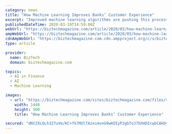 ```yaml
---
category: news
title: "How Machine Learning Improves Banks’ Customer Experience"
excerpt: "Improved machine learning algorithms are pushing this process into the mainstream as a way for banks to significantly improve customer service. Here are four ways financial firms are using machine learning algorithms to their advantage. Customers applying for credit or looking for loan application approval historically waited weeks. Now ..."
publishedDateTime: 2020-03-19T14:59:00Z
webUrl: "https://biztechmagazine.com/article/2020/03/how-machine-learning-improves-banks-customer-experience"
ampWebUrl: "https://biztechmagazine.com/article/2020/03/how-machine-learning-improves-banks-customer-experience?amp"
cdnAmpWebUrl: "https://biztechmagazine-com.cdn.ampproject.org/c/s/biztechmagazine.com/article/2020/03/how-machine-learning-improves-banks-customer-experience?amp"
type: article

provider:
  name: BizTech
  domain: biztechmagazine.com

topics:
  - AI in Finance
  - AI
  - Machine Learning

images:
  - url: "https://biztechmagazine.com/sites/biztechmagazine.com/files/styles/cdw_hero/public/articles/202003/banks%20ML%20hero.jpg?itok=kxlpkwBL"
    width: 1440
    height: 500
    title: "How Machine Learning Improves Banks’ Customer Experience"

secured: "dNtZXLOLh3Z7uVm/KC+fk7MUlTAzeimvnG9wHIEyP2gbToJ7bhHDIcwbCAkDy4h4grwm7Dqkwt2UsPcRCQAnHQP3d4y03TnZRRLvv3N6O7wMdHQheX3xH6Ytm/nSjlogwgQ1yGLADnqUjoH69Kju6NNYVJBM9AZKHL5OO2XJG8Rh+g1pAgGB4sBh/DMYLD/2Fn/Inz2Gq4L+FIWBSHpQSnDMpBiKc2Qq5RGQ/waluqlaJoOEQ6H3BnQlIeH9Pi8sOZh3WJmjhw7rOoEOk15x8/AEp+fXdEiTA60HGUbnLrxqBqNVuhR9c6vBm+MsU/JK/D+JABIN+c9CpHGMNZYsjiwx7q45WDfe0R532LVFCJpkm/KrMHz3Bcb06yYKo5J26G5IyTlOTIs+3PKiFNGuet3yiaFoFGoZSeN8juLzInp/n2XYArz57RI2DIyDIXVjBP09E8oDuRWGL8KvGQWRb7pyCa3StoUrFHk8Z7w/tRs=;7m8OVdM4ur/eeLjAPMqghg=="
---
```


